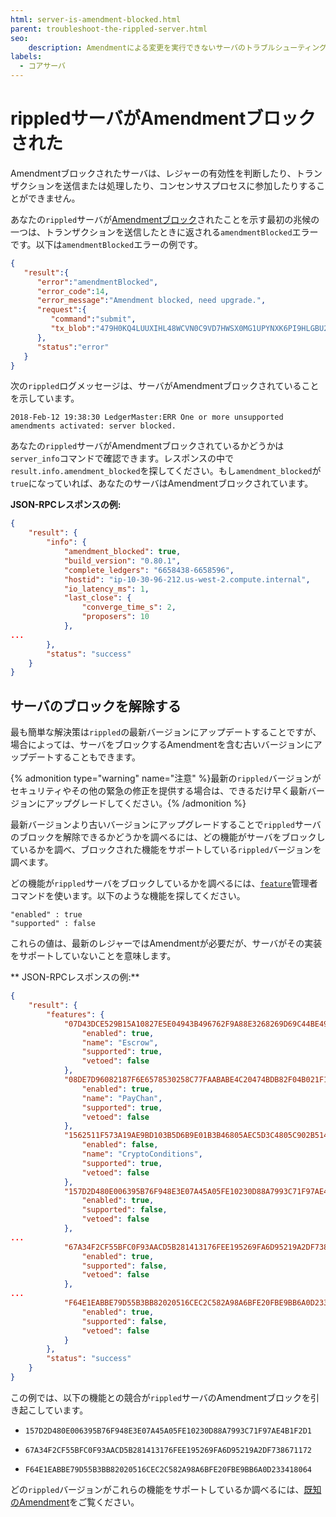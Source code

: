 ```yaml
---
html: server-is-amendment-blocked.html
parent: troubleshoot-the-rippled-server.html
seo:
    description: Amendmentによる変更を実行できないサーバのトラブルシューティング
labels:
  - コアサーバ
---
```

# rippledサーバがAmendmentブロックされた

Amendmentブロックされたサーバは、レジャーの有効性を判断したり、トランザクションを送信または処理したり、コンセンサスプロセスに参加したりすることができません。

あなたの`rippled`サーバが[Amendmentブロック](../../concepts/networks-and-servers/amendments.md#amendmentブロックされたサーバ)されたことを示す最初の兆候の一つは、トランザクションを送信したときに返される`amendmentBlocked`エラーです。以下は`amendmentBlocked`エラーの例です。

```json
{
   "result":{
      "error":"amendmentBlocked",
      "error_code":14,
      "error_message":"Amendment blocked, need upgrade.",
      "request":{
         "command":"submit",
         "tx_blob":"479H0KQ4LUUXIHL48WCVN0C9VD7HWSX0MG1UPYNXK6PI9HLGBU2U10K3HPFJSROFEG5VD749WDPHWSHXXO72BOSY2G8TWUDOJNLRTR9LTT8PSOB9NNZ485EY2RD9D80FLDFRBVMP1RKMELILD7I922D6TBCAZK30CSV6KDEDUMYABE0XB9EH8C4LE98LMU91I9ZV2APETJD4AYFEN0VNMIT1XQ122Y2OOXO45GJ737HHM5XX88RY7CXHVWJ5JJ7NYW6T1EEBW9UE0NLB2497YBP9V1XVAEK8JJYVRVW0L03ZDXFY8BBHP6UBU7ZNR0JU9GJQPNHG0DK86S4LLYDN0BTCF4KWV2J4DEB6DAX4BDLNPT87MM75G70DFE9W0R6HRNWCH0X075WHAXPSH7S3CSNXPPA6PDO6UA1RCCZOVZ99H7968Q37HACMD8EZ8SU81V4KNRXM46N520S4FVZNSJHA"
      },
      "status":"error"
   }
}
```

次の`rippled`ログメッセージは、サーバがAmendmentブロックされていることを示しています。

```
2018-Feb-12 19:38:30 LedgerMaster:ERR One or more unsupported amendments activated: server blocked.
```

あなたの`rippled`サーバがAmendmentブロックされているかどうかは`server_info`コマンドで確認できます。レスポンスの中で`result.info.amendment_blocked`を探してください。もし`amendment_blocked`が`true`になっていれば、あなたのサーバはAmendmentブロックされています。

**JSON-RPCレスポンスの例:**

```json
{
    "result": {
        "info": {
            "amendment_blocked": true,
            "build_version": "0.80.1",
            "complete_ledgers": "6658438-6658596",
            "hostid": "ip-10-30-96-212.us-west-2.compute.internal",
            "io_latency_ms": 1,
            "last_close": {
                "converge_time_s": 2,
                "proposers": 10
            },
...
        },
        "status": "success"
    }
}
```


## サーバのブロックを解除する

最も簡単な解決策は`rippled`の最新バージョンにアップデートすることですが、場合によっては、サーバをブロックするAmendmentを含む古いバージョンにアップデートすることもできます。

{% admonition type="warning" name="注意" %}最新の`rippled`バージョンがセキュリティやその他の緊急の修正を提供する場合は、できるだけ早く最新バージョンにアップグレードしてください。{% /admonition %}

最新バージョンより古いバージョンにアップグレードすることで`rippled`サーバのブロックを解除できるかどうかを調べるには、どの機能がサーバをブロックしているかを調べ、ブロックされた機能をサポートしている`rippled`バージョンを調べます。

どの機能が`rippled`サーバをブロックしているかを調べるには、[`feature`](../../references/http-websocket-apis/admin-api-methods/status-and-debugging-methods/feature.md)管理者コマンドを使います。以下のような機能を探してください。

```
"enabled" : true
"supported" : false
```
これらの値は、最新のレジャーではAmendmentが必要だが、サーバがその実装をサポートしていないことを意味します。

** JSON-RPCレスポンスの例:**

```json
{
    "result": {
        "features": {
            "07D43DCE529B15A10827E5E04943B496762F9A88E3268269D69C44BE49E21104": {
                "enabled": true,
                "name": "Escrow",
                "supported": true,
                "vetoed": false
            },
            "08DE7D96082187F6E6578530258C77FAABABE4C20474BDB82F04B021F1A68647": {
                "enabled": true,
                "name": "PayChan",
                "supported": true,
                "vetoed": false
            },
            "1562511F573A19AE9BD103B5D6B9E01B3B46805AEC5D3C4805C902B514399146": {
                "enabled": false,
                "name": "CryptoConditions",
                "supported": true,
                "vetoed": false
            },
            "157D2D480E006395B76F948E3E07A45A05FE10230D88A7993C71F97AE4B1F2D1": {
                "enabled": true,
                "supported": false,
                "vetoed": false
            },
...
            "67A34F2CF55BFC0F93AACD5B281413176FEE195269FA6D95219A2DF738671172": {
                "enabled": true,
                "supported": false,
                "vetoed": false
            },
...
            "F64E1EABBE79D55B3BB82020516CEC2C582A98A6BFE20FBE9BB6A0D233418064": {
                "enabled": true,
                "supported": false,
                "vetoed": false
            }
        },
        "status": "success"
    }
}
```

この例では、以下の機能との競合が`rippled`サーバのAmendmentブロックを引き起こしています。

* `157D2D480E006395B76F948E3E07A45A05FE10230D88A7993C71F97AE4B1F2D1`

* `67A34F2CF55BFC0F93AACD5B281413176FEE195269FA6D95219A2DF738671172`

* `F64E1EABBE79D55B3BB82020516CEC2C582A98A6BFE20FBE9BB6A0D233418064`

どの`rippled`バージョンがこれらの機能をサポートしているか調べるには、[既知のAmendment](/resources/known-amendments.md)をご覧ください。
